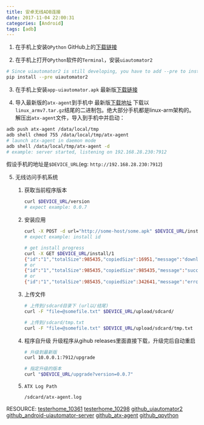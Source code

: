 ```yaml
---
title: 安卓无线ADB连接
date: 2017-11-04 22:00:31
categories: [Android]
tags: [adb]
---
```


1. 在手机上安装``QPython``
GitHub上的[下载链接](https://github.com/qpython-android/qpython/releases)

2. 在手机上打开``QPython``软件的``Terminal``，安装``uiautomator2``
```bash
# Since uiautomator2 is still developing, you have to add --pre to install development version
pip install --pre uiautomator2
```

  <!--more-->

3. 在手机上安装``app-uiautomator.apk``
最新版[下载链接](https://github.com/openatx/android-uiautomator-server/releases)

4. 导入最新版的``atx-agent``到手机中
最新版[下载地址](https://github.com/openatx/atx-agent/releases)
下载以``linux_armv7.tar.gz``结尾的二进制包。绝大部分手机都是linux-arm架构的。
解压出``atx-agent``文件，导入到手机中并启动：
```bash
adb push atx-agent /data/local/tmp
adb shell chmod 755 /data/local/tmp/atx-agent
# launch atx-agent in daemon mode
adb shell /data/local/tmp/atx-agent -d
# example: server started, listening on 192.168.28.230:7912
```
假设手机的地址是``$DEVICE_URL``(eg: `http://192.168.28.230:7912`)

5. 无线访问手机系统
    1. 获取当前程序版本
        ```bash
        curl $DEVICE_URL/version
        # expect example: 0.0.7
        ```
    2. 安装应用
        ```bash
        curl -X POST -d url="http://some-host/some.apk" $DEVICE_URL/install
        # expect example: install id
        ```

        ```bash
        # get install progress
        curl -X GET $DEVICE_URL/install/1
        {"id":"1","totalSize":985435,"copiedSize":16951,"message":"downloading"}
        # or
        {"id":"1","totalSize":985435,"copiedSize":985435,"message":"success installed"}
        # or
        {"id":"1","totalSize":985435,"copiedSize":342641,"message":"error install","error":"exit status 1"}
        ```
    3. 上传文件
        ```bash
        # 上传到/sdcard目录下 (url以/结尾)
        curl -F "file=@somefile.txt" $DEVICE_URL/upload/sdcard/

        # 上传到/sdcard/tmp.txt
        curl -F "file=@somefile.txt" $DEVICE_URL/upload/sdcard/tmp.txt
        ```
    4. 程序自升级
        升级程序从gihub releases里面直接下载，升级完后自动重启
        ```bash
        # 升级到最新版
        curl 10.0.0.1:7912/upgrade
        ```

        ```bash
        # 指定升级的版本
        curl "$DEVICE_URL/upgrade?version=0.0.7"
        ```
    5. ``ATX Log Path``
        ```bash
        /sdcard/atx-agent.log
        ```

RESOURCE:
    [testerhome_10361](https://testerhome.com/topics/10361)
    [testerhome_10298](https://testerhome.com/topics/10298)
    [github_uiautomator2](https://github.com/openatx/uiautomator2)
    [github_android-uiautomator-server](https://github.com/openatx/android-uiautomator-server)
    [github_atx-agent](https://github.com/openatx/atx-agent)
    [github_qpython](https://github.com/qpython-android/qpython)